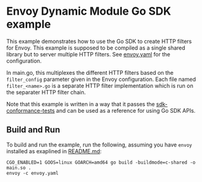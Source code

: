 # Envoy Dynamic Module Go SDK example

This example demonstrates how to use the Go SDK to create HTTP filters for Envoy. This example is supposed to be compiled as a
single shared library but to server multiple HTTP filters. See [envoy.yaml](envoy.yaml) for the configuration.

In main.go, this multiplexes the different HTTP filters based on the `filter_config` parameter given in the Envoy configuration.
Each file named `filter_<name>.go` is a separate HTTP filter implementation which is run on the separater HTTP filter chain.

Note that this example is written in a way that it passes the [sdk-conformance-tests](https://github.com/envoyproxyx/sdk-conformance-tests) and can be used as a reference for using Go SDK APIs.

## Build and Run

To build and run the example, run the following, assuming you have `envoy` installed as exaplined in [README.md](../README.md):

```
CGO_ENABLED=1 GOOS=linux GOARCH=amd64 go build -buildmode=c-shared -o main.so .
envoy -c envoy.yaml
```
